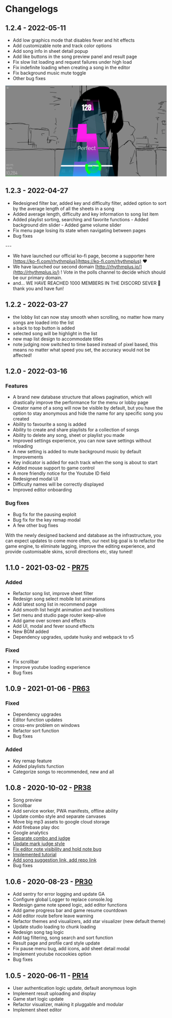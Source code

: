 # Changelogs

## 1.2.4 - 2022-05-11

* Add low graphics mode that disables fever and hit effects
* Add customizable note and track color options
* Add song info in sheet detail popup
* Add like buttons in the song preview panel and result page
* Fix slow list loading and request failures under high load
* Fix indefinite loading when creating a song in the editor
* Fix background music mute toggle
* Other bug fixes

![](<../.gitbook/assets/image (2) (1).png>)

## 1.2.3 - 2022-04-27

* Redesigned filter bar, added key and difficulty filter, added option to sort by the average length of all the sheets in a song&#x20;
* Added average length, difficulty and key information to song list item&#x20;
* Added playlist sorting, searching and favorite functions - Added background dim slider - Added game volume slider&#x20;
* Fix menu page losing its state when navigating between pages&#x20;
* Bug fixes&#x20;

\---

* We have launched our official ko-fi page, become a supporter here [https://ko-fi.com/rhythmplus](https://ko-fi.com/rhythmplus) ❤
* We have launched our second domain [http://rhythmplus.io/](http://rhythmplus.io/) ! Vote in the polls channel to decide which should be our primary domain.&#x20;
* and... WE HAVE REACHED 1000 MEMBERS IN THE DISCORD SEVER 🎉 thank you and have fun!

## 1.2.2 - 2022-03-27

* the lobby list can now stay smooth when scrolling, no matter how many songs are loaded into the list
* a back to top button is added
* selected song will be highlight in the list
* new map list design to accommodate titles
* note judging now switched to time based instead of pixel based, this means no matter what speed you set, the accuracy would not be affected!

## 1.2.0 - 2022-03-16

### Features&#x20;

* A brand new database structure that allows pagination, which will drastically improve the performance for the menu or lobby page&#x20;
* Creator name of a song will now be visible by default, but you have the option to stay anonymous and hide the name for any specific song you created&#x20;
* Ability to favourite a song is added&#x20;
* Ability to create and share playlists for a collection of songs&#x20;
* Ability to delete any song, sheet or playlist you made&#x20;
* Improved settings experience, you can now save settings without reloading&#x20;
* A new setting is added to mute background music by default Improvements&#x20;
* Key indicator is added for each track when the song is about to start&#x20;
* Added mouse support to game control&#x20;
* A more friendly notice for the Youtube ID field&#x20;
* Redesigned modal UI&#x20;
* Difficulty names will be correctly displayed&#x20;
* Improved editor onboarding&#x20;

### Bug fixes&#x20;

* Bug fix for the pausing exploit&#x20;
* Bug fix for the key remap modal&#x20;
* A few other bug fixes&#x20;

With the newly designed backend and database as the infrastructure, you can expect updates to come more often, our next big goal is to refactor the game engine, to eliminate lagging, improve the editing experience, and provide customisable skins, scroll directions etc, stay tuned!

## 1.1.0 - 2021-03-02 - [PR75](https://github.com/henryz00/Rhythm-Plus-Music-Game/pull/75)

### Added

* Refactor song list, improve sheet filter
* Redesign song select mobile list animations
* Add latest song list in recommend page
* Add smooth list height animation and transitions
* Set menu and studio page router keep-alive
* Add game over screen and effects
* Add UI, modal and fever sound effects
* New BGM added
* Dependency upgrades, update husky and webpack to v5

### Fixed

* Fix scrollbar
* Improve youtube loading experience
* Bug fixes

## 1.0.9 - 2021-01-06 - [PR63](https://github.com/henryz00/Rhythm-Plus-Music-Game/pull/38)

### Fixed

* Dependency upgrades
* Editor function updates
* cross-env problem on windows
* Refactor sort function
* Bug fixes

### Added

* Key remap feature
* Added playlists function
* Categorize songs to recommended, new and all

## 1.0.8 - 2020-10-02 - [PR38](https://github.com/henryz00/Rhythm-Plus-Music-Game/pull/38)

* Song preview
* Scrollbar
* Add service worker, PWA manifests, offline ability
* Update combo style and separate canvases
* Move big mp3 assets to google cloud storage
* Add firebase play doc
* Google analytics
* [Separate combo and judge](https://github.com/henryz00/Rhythm-Plus-Music-Game/pull/38/commits/237044cc6a8117117f28a346da7ac33e8f863e80)
* [Update mark judge style](https://github.com/henryz00/Rhythm-Plus-Music-Game/pull/38/commits/58dc8e3bd44f93fff001136a7506a35227d01d53)
* [Fix editor note visibility and hold note bug](https://github.com/henryz00/Rhythm-Plus-Music-Game/pull/38/commits/35c921c3d2e19ccb950dcfd7e254a9ddf6116e44)
* [Implemented tutorial](https://github.com/henryz00/Rhythm-Plus-Music-Game/pull/38/commits/332c35e97913303af587fd364a7bf4e396b21ba8)
* [Add song suggestion link, add repo link](https://github.com/henryz00/Rhythm-Plus-Music-Game/pull/38/commits/9032cc8be64defb0784461b1cf563f4a1d60e476)
* Bug fixes



## 1.0.6 - 2020-08-23 - [PR30](https://github.com/henryz00/Rhythm-Plus-Music-Game/pull/30)

* Add sentry for error logging and update GA
* Configure global Logger to replace console.log
* Redesign game note speed logic, add editor functions
* Add game progress bar and game resume countdown
* Add editor route before leave warning
* Refactor themes and visualizers, add star visualizer (new default theme)
* Update studio loading to chunk loading
* Redesign song tag logic
* Add tag filtering, song search and sort function
* Result page and profile card style update
* Fix pause menu bug, add icons, add sheet detail modal
* Implement youtube nocookies option
* Bug fixes

## 1.0.5 - 2020-06-11 - [PR14](https://github.com/henryz00/Rhythm-Plus-Music-Game/pull/14)

* User authentication logic update, default anonymous login
* Implement result uploading and display
* Game start logic update
* Refactor visualizer, making it pluggable and modular
* Implement sheet editor

